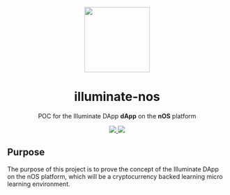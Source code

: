 <p align="center">
  <img src="./logo.png" width="150px" />
</p>

<h1 align="center">illuminate-nos</h1>

<p align="center">
  POC for the Illuminate DApp <strong>dApp</strong> on the <strong>nOS</strong> platform
</p>

<p align="center">
  <a href="https://github.com/nos/dapp-starter-kit/releases">
    <img src="https://img.shields.io/github/tag/nos/dapp-starter-kit.svg?style=flat">
  </a>
  <a href='https://github.com/prettier/prettier'>
    <img src='https://img.shields.io/badge/code_style-prettier-ff69b4.svg?style=flat'>
  </a>
</p>

## Purpose
The purpose of this project is to prove the concept of the Illuminate DApp on the nOS platform, which will be a cryptocurrency backed learning micro learning environment.
